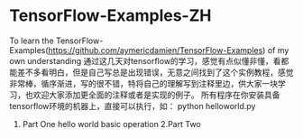 # TensorFlow-Examples-ZH
To learn the TensorFlow-Examples(https://github.com/aymericdamien/TensorFlow-Examples)  of my own understanding 
通过这几天对tensorflow的学习，感觉有点似懂非懂，看都能差不多看明白，但是自己写总是出现错误，无意之间找到了这个实例教程，感觉非常棒，循序渐进，写的很不错，特将自己的理解写到注释里边，供大家一块学习，也欢迎大家添加更全面的注释或者是实现的例子。
所有程序在你安装具备tensorflow环境的机器上，直接可以执行，如： python helloworld.py
1. Part One
  hello world
  basic operation
2.Part Two
  

